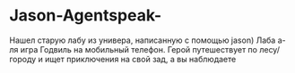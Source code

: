 # Jason-Agentspeak-
Нашел старую лабу из универа, написанную с помощью jason) Лаба а-ля игра Годвиль на мобильный телефон. Герой путешествует по лесу/городу и ищет приключения на свой зад, а вы наблюдаете
